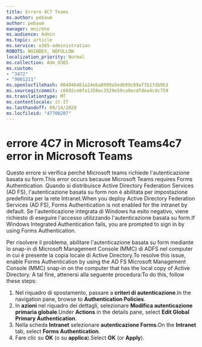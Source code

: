```yaml
---
title: Errore 4C7 Teams
ms.author: pebaum
author: pebaum
manager: mnirkhe
ms.audience: Admin
ms.topic: article
ms.service: o365-administration
ROBOTS: NOINDEX, NOFOLLOW
localization_priority: Normal
ms.collection: Adm_O365
ms.custom:
- "3472"
- "9001211"
ms.openlocfilehash: 08494b461a24eba8999a5edb99c89af7b17db9b3
ms.sourcegitcommit: c6692ce0fa1358ec3529e59ca0ecdfdea4cdc759
ms.translationtype: MT
ms.contentlocale: it-IT
ms.lasthandoff: 09/14/2020
ms.locfileid: "47700207"
---
```

# <a name="4c7-error-in-microsoft-teams"></a><span data-ttu-id="15b51-102">errore 4C7 in Microsoft Teams</span><span class="sxs-lookup"><span data-stu-id="15b51-102">4c7 error in Microsoft Teams</span></span>

<span data-ttu-id="15b51-103">Questo errore si verifica perché Microsoft teams richiede l'autenticazione basata su form.</span><span class="sxs-lookup"><span data-stu-id="15b51-103">This error occurs because Microsoft Teams requires Forms Authentication.</span></span> <span data-ttu-id="15b51-104">Quando si distribuisce Active Directory Federation Services (AD FS), l'autenticazione basata su form non è abilitata per impostazione predefinita per la rete Intranet.</span><span class="sxs-lookup"><span data-stu-id="15b51-104">When you deploy Active Directory Federation Services (AD FS), Forms Authentication is not enabled for the intranet by default.</span></span> <span data-ttu-id="15b51-105">Se l'autenticazione integrata di Windows ha esito negativo, viene richiesto di eseguire l'accesso utilizzando l'autenticazione basata su form.</span><span class="sxs-lookup"><span data-stu-id="15b51-105">If Windows Integrated Authentication fails, you are prompted to sign in by using Forms Authentication.</span></span>

<span data-ttu-id="15b51-106">Per risolvere il problema, abilitare l'autenticazione basata su form mediante lo snap-in di Microsoft Management Console (MMC) di ADFS nel computer in cui è presente la copia locale di Active Directory.</span><span class="sxs-lookup"><span data-stu-id="15b51-106">To resolve this issue, enable Forms Authentication by using the AD FS Microsoft Management Console (MMC) snap-in on the computer that has the local copy of Active Directory.</span></span> <span data-ttu-id="15b51-107">A tal fine, attenersi alla seguente procedura:</span><span class="sxs-lookup"><span data-stu-id="15b51-107">To do this, follow these steps:</span></span> 

1. <span data-ttu-id="15b51-108">Nel riquadro di spostamento, passare a **criteri di autenticazione**.</span><span class="sxs-lookup"><span data-stu-id="15b51-108">In the navigation pane, browse to **Authentication Policies**.</span></span>
2. <span data-ttu-id="15b51-109">In **azioni** nel riquadro dei dettagli, selezionare **Modifica autenticazione primaria globale**.</span><span class="sxs-lookup"><span data-stu-id="15b51-109">Under **Actions** in the details pane, select **Edit Global Primary Authentication**.</span></span>
3. <span data-ttu-id="15b51-110">Nella scheda **Intranet** selezionare **autenticazione Forms**.</span><span class="sxs-lookup"><span data-stu-id="15b51-110">On the **Intranet** tab, select **Forms Authentication**.</span></span>
4. <span data-ttu-id="15b51-111">Fare clic su **OK** (o su **applica**).</span><span class="sxs-lookup"><span data-stu-id="15b51-111">Select **OK** (or **Apply**).</span></span>